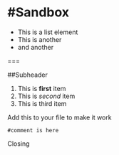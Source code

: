 #Sandbox
=======

- This is a list element
- This is another
- and another

===

##Subheader

1. This is **first** item
1. This is *second* item
1. This is third item


Add this to your file to make it work

```
#comment is here
```

Closing